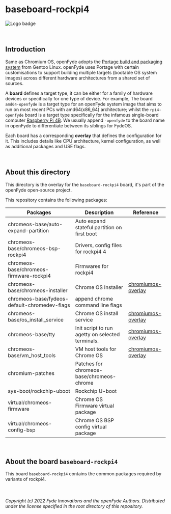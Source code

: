 # baseboard-rockpi4

![Logo badge](https://img.shields.io/endpoint?url=https://logo-badge-without-release-image-0lnvd7unef6z.runkit.sh)

<br>

## Introduction
Same as Chromium OS, openFyde adopts the [Portage build and packaging system](https://wiki.gentoo.org/wiki/Portage) from Gentoo Linux. openFyde uses Portage with certain customisations to support building multiple targets (bootable OS system images) across different hardware architectures from a shared set of sources.

A **board** defines a target type, it can be either for a family of hardware devices or specifically for one type of device. For example, The board `amd64-openfyde` is a target type for an openFyde system image that aims to run on most recent PCs with amd64(x86_64) architecture; whilst the `rpi4-openfyde` board is a target type specifically for the infamous single-board computer [Raspberry Pi 4B](https://www.raspberrypi.com/products/raspberry-pi-4-model-b/). We usually append `-openfyde` to the board name in openFyde to differentiate between its siblings for FydeOS.

Each board has a corresponding **overlay** that defines the configuration for it. This includes details like CPU architecture, kernel configuration, as well as additional packages and USE flags.

<br>

## About this directory
This directory is the overlay for the `baseboard-rockpi4` board, it's part of the openFyde open-source project.

This repository contains the following packages:


| Packages                                     | Description                                      | Reference                                                                                                                                          |
|----------------------------------------------|--------------------------------------------------|----------------------------------------------------------------------------------------------------------------------------------------------------|
| chromeos-base/auto-expand-partition          | Auto expand stateful partition on first boot     |                                                                                                                                                    |
| chromeos-base/chromeos-bsp-rockpi4           | Drivers, config files for rockpi4 4              |                                                                                                                                                    |
| chromeos-base/chromeos-firmware-rockpi4      | Firmwares for rockpi4                            |                                                                                                                                                    |
| chromeos-base/chromeos-installer             | Chrome OS Installer                              | [chromiumos-overlay](https://chromium.googlesource.com/chromiumos/overlays/chromiumos-overlay/+/refs/heads/main/chromeos-base/chromeos-installer/) |
| chromeos-base/fydeos-default-chromedev-flags | append chrome command line flags                 |                                                                                                                                                    |
| chromeos-base/os_install_service             | Chrome OS install service                        | [chromiumos-overlay](https://chromium.googlesource.com/chromiumos/overlays/chromiumos-overlay/+/refs/heads/main/chromeos-base/os_install_service/) |
| chromeos-base/tty                            | Init script to run agetty on selected terminals. | [chromiumos-overlay](https://chromium.googlesource.com/chromiumos/overlays/chromiumos-overlay/+/refs/heads/main/chromeos-base/tty)                 |
| chromeos-base/vm_host_tools                  | VM host tools for Chrome OS                      | [chromiumos-overlay](https://chromium.googlesource.com/chromiumos/overlays/chromiumos-overlay/+/refs/heads/main/chromeos-base/vm_host_tools/)      |
| chromium-patches                             | Patches for chromeos-base/chromeos-chrome        |                                                                                                                                                    |
| sys-boot/rockchip-uboot                      | Rockchip U-boot                                  |                                                                                                                                                    |
| virtual/chromeos-firmware                    | Chrome OS Firmware virtual package               |                                                                                                                                                    |
| virtual/chromeos-config-bsp                  | Chrome OS BSP config virtual package             |                                                                                                                                                    |

<br>


## About the board `baseboard-rockpi4`

This board `baseboard-rockpi4` contains the common packages required by variants of rockpi4.

<br>

###### Copyright (c) 2022 Fyde Innovations and the openFyde Authors. Distributed under the license specified in the root directory of this repository.
